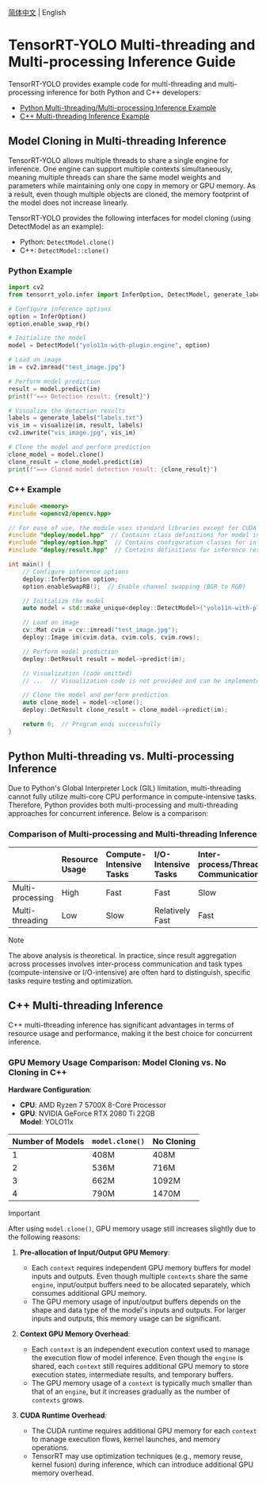 [简体中文](README.md) | English

# TensorRT-YOLO Multi-threading and Multi-processing Inference Guide

TensorRT-YOLO provides example code for multi-threading and multi-processing inference for both Python and C++ developers:

- [Python Multi-threading/Multi-processing Inference Example](./mutli_thread_process.py)
- [C++ Multi-threading Inference Example](./mutli_thread.cpp)

## Model Cloning in Multi-threading Inference

TensorRT-YOLO allows multiple threads to share a single engine for inference. One engine can support multiple contexts simultaneously, meaning multiple threads can share the same model weights and parameters while maintaining only one copy in memory or GPU memory. As a result, even though multiple objects are cloned, the memory footprint of the model does not increase linearly.

TensorRT-YOLO provides the following interfaces for model cloning (using DetectModel as an example):

- Python: `DetectModel.clone()`
- C++: `DetectModel::clone()`

### Python Example

```python
import cv2
from tensorrt_yolo.infer import InferOption, DetectModel, generate_labels, visualize

# Configure inference options
option = InferOption()
option.enable_swap_rb()

# Initialize the model
model = DetectModel("yolo11n-with-plugin.engine", option)

# Load an image
im = cv2.imread("test_image.jpg")

# Perform model prediction
result = model.predict(im)
print(f"==> Detection result: {result}")

# Visualize the detection results
labels = generate_labels("labels.txt")
vis_im = visualize(im, result, labels)
cv2.imwrite("vis_image.jpg", vis_im)

# Clone the model and perform prediction
clone_model = model.clone()
clone_result = clone_model.predict(im)
print(f"==> Cloned model detection result: {clone_result}")
```

### C++ Example

```cpp
#include <memory>
#include <opencv2/opencv.hpp>

// For ease of use, the module uses standard libraries except for CUDA and TensorRT
#include "deploy/model.hpp"  // Contains class definitions for model inference
#include "deploy/option.hpp"  // Contains configuration classes for inference options
#include "deploy/result.hpp"  // Contains definitions for inference results

int main() {
    // Configure inference options
    deploy::InferOption option;
    option.enableSwapRB();  // Enable channel swapping (BGR to RGB)

    // Initialize the model
    auto model = std::make_unique<deploy::DetectModel>("yolo11n-with-plugin.engine", option);

    // Load an image
    cv::Mat cvim = cv::imread("test_image.jpg");
    deploy::Image im(cvim.data, cvim.cols, cvim.rows);

    // Perform model prediction
    deploy::DetResult result = model->predict(im);

    // Visualization (code omitted)
    // ...  // Visualization code is not provided and can be implemented as needed

    // Clone the model and perform prediction
    auto clone_model = model->clone();
    deploy::DetResult clone_result = clone_model->predict(im);

    return 0;  // Program ends successfully
}
```

## Python Multi-threading vs. Multi-processing Inference

Due to Python's Global Interpreter Lock (GIL) limitation, multi-threading cannot fully utilize multi-core CPU performance in compute-intensive tasks. Therefore, Python provides both multi-processing and multi-threading approaches for concurrent inference. Below is a comparison:

### Comparison of Multi-processing and Multi-threading Inference

|     | Resource Usage | Compute-Intensive Tasks | I/O-Intensive Tasks | Inter-process/Thread Communication |
|:-------|:------|:----------|:----------|:----------|
| Multi-processing   | High | Fast | Fast | Slow |
| Multi-threading   | Low | Slow | Relatively Fast | Fast |

> [!NOTE]
>
> The above analysis is theoretical. In practice, since result aggregation across processes involves inter-process communication and task types (compute-intensive or I/O-intensive) are often hard to distinguish, specific tasks require testing and optimization.

## C++ Multi-threading Inference

C++ multi-threading inference has significant advantages in terms of resource usage and performance, making it the best choice for concurrent inference.

### GPU Memory Usage Comparison: Model Cloning vs. No Cloning in C++

**Hardware Configuration**:
- **CPU**: AMD Ryzen 7 5700X 8-Core Processor  
- **GPU**: NVIDIA GeForce RTX 2080 Ti 22GB  
**Model**: YOLO11x

| Number of Models | `model.clone()` | No Cloning |
|:---   |:-----           |:-----    |
|1      |408M             |408M      |
|2      |536M             |716M      |
|3      |662M             |1092M      |
|4      |790M             |1470M      |

> [!IMPORTANT]
>
> After using `model.clone()`, GPU memory usage still increases slightly due to the following reasons:
>
> 1. **Pre-allocation of Input/Output GPU Memory**:
>    - Each `context` requires independent GPU memory buffers for model inputs and outputs. Even though multiple `contexts` share the same `engine`, input/output buffers need to be allocated separately, which consumes additional GPU memory.
>    - The GPU memory usage of input/output buffers depends on the shape and data type of the model's inputs and outputs. For larger inputs and outputs, this memory usage can be significant.
>
> 2. **Context GPU Memory Overhead**:
>    - Each `context` is an independent execution context used to manage the execution flow of model inference. Even though the `engine` is shared, each `context` still requires additional GPU memory to store execution states, intermediate results, and temporary buffers.
>    - The GPU memory usage of a `context` is typically much smaller than that of an `engine`, but it increases gradually as the number of `contexts` grows.
>
> 3. **CUDA Runtime Overhead**:
>    - The CUDA runtime requires additional GPU memory for each `context` to manage execution flows, kernel launches, and memory operations.
>    - TensorRT may use optimization techniques (e.g., memory reuse, kernel fusion) during inference, which can introduce additional GPU memory overhead.
